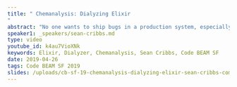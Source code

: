```yaml
---
title: " Chemanalysis: Dialyzing Elixir
"
abstract: "No one wants to ship bugs in a production system, especially embarrassing ones! Dialyzer is a post-compilation type-checker that has found more bugs in my code than I can count, saving me a lot of time and frustration. This talk will discuss briefly what Dialyzer is, how to use it in Elixir projects, and go in depth on three bugs it helped me find in the Elixir compiler and standard library."
speaker1: _speakers/sean-cribbs.md
type: video
youtube_id: k4au7VioXNk
keywords: Elixir, Dialyzer, Chemanalysis, Sean Cribbs, Code BEAM SF
date: 2019-04-26
tags: Code BEAM SF 2019
slides: /uploads/cb-sf-19-chemanalysis-dialyzing-elixir-sean-cribbs-compressed-1.pdf
---
```


